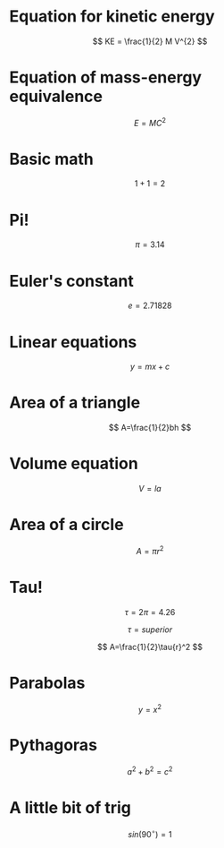 # Equation for kinetic energy

$$ KE = \frac{1}{2} M V^{2} $$

# Equation of mass-energy equivalence

$$ E=MC^{2} $$

# Basic math

$$ {1} + {1} = {2} $$

# Pi!

$$ \pi={3.14} $$

# Euler's constant

$$ e={2.71828} $$

# Linear equations

$$ y=mx+c $$

# Area of a triangle

$$ A=\frac{1}{2}bh $$

# Volume equation

$$ V=la $$

# Area of a circle

$$ A=\pi{r}^2 $$

# Tau!

$$ \tau={2}\pi={4.26} $$

$$ \tau=superior $$

$$ A=\frac{1}{2}\tau{r}^2 $$

# Parabolas

$$ y=x^{2} $$

# Pythagoras

$$ a^{2}+b^{2}=c^{2} $$

# A little bit of trig

$$ sin({90}^\circ)={1} $$
